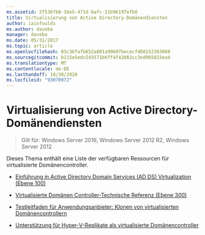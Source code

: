 ```yaml
---
ms.assetid: 2f536fb8-16e5-471d-bafc-21b96197efb8
title: Virtualisierung von Active Directory-Domänendiensten
author: iainfoulds
ms.author: daveba
manager: daveba
ms.date: 05/31/2017
ms.topic: article
ms.openlocfilehash: 83c36fafb652a801a99b97bececfd60152383060
ms.sourcegitcommit: b115e5edc545571b6ff4f42082cc3ed965815ea4
ms.translationtype: MT
ms.contentlocale: de-DE
ms.lasthandoff: 10/30/2020
ms.locfileid: "93070972"
---
```

# <a name="active-directory-domain-services-virtualization"></a>Virtualisierung von Active Directory-Domänendiensten

>Gilt für: Windows Server 2016, Windows Server 2012 R2, Windows Server 2012

Dieses Thema enthält eine Liste der verfügbaren Ressourcen für virtualisierte Domänencontroller.

-   [Einführung in Active Directory Domain Services &#40;AD DS&#41; Virtualization &#40;Ebene 100&#41;](../../../ad-ds/Introduction-to-Active-Directory-Domain-Services-AD-DS-Virtualization-Level-100.md)

-   [Virtualisierte Domänen Controller-Technische Referenz &#40;Ebene 300&#41;](../../../ad-ds/deploy/virtual-dc/Virtualized-Domain-Controller-Technical-Reference--Level-300-.md)

-   [Testleitfaden für Anwendungsanbieter: Klonen von virtualisierten Domänencontrollern](../../../ad-ds/reference/virtual-dc/Virtualized-Domain-Controller-Cloning-Test-Guidance-for-Application-Vendors.md)

-   [Unterstützung für Hyper-V-Replikate als virtualisierte Domänencontroller](../../../ad-ds/get-started/virtual-dc/Support-for-using-Hyper-V-Replica-for-virtualized-domain-controllers.md)



